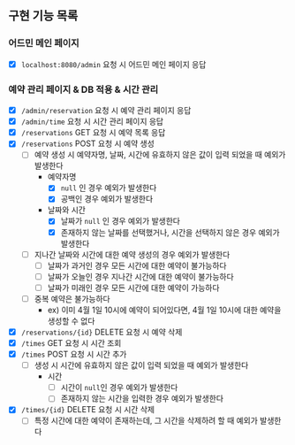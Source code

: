 ## 구현 기능 목록

### 어드민 메인 페이지

- [X] `localhost:8080/admin` 요청 시 어드민 메인 페이지 응답

### 예약 관리 페이지 & DB 적용 & 시간 관리

- [X] `/admin/reservation` 요청 시 예약 관리 페이지 응답
- [X] `/admin/time` 요청 시 시간 관리 페이지 응답
- [X] `/reservations` GET 요청 시 예약 목록 응답
- [X] `/reservations` POST 요청 시 예약 생성
    - [ ] 예약 생성 시 예약자명, 날짜, 시간에 유효하지 않은 값이 입력 되었을 때 예외가 발생한다
        - 예약자명
            - [X] `null` 인 경우 예외가 발생한다
            - [X] 공백인 경우 예외가 발생한다
        - 날짜와 시간
            - [X] 날짜가 `null` 인 경우 예외가 발생한다
            - [X] 존재하지 않는 날짜를 선택했거나, 시간을 선택하지 않은 경우 예외가 발생한다
    - [ ] 지나간 날짜와 시간에 대한 예약 생성의 경우 예외가 발생한다
        - [ ] 날짜가 과거인 경우 모든 시간에 대한 예약이 불가능하다
        - [ ] 날짜가 오늘인 경우 지나간 시간에 대한 예약이 불가능하다
        - [ ] 날짜가 미래인 경우 모든 시간에 대한 예약이 가능하다
    - [ ] 중복 예약은 불가능하다
        - ex) 이미 4월 1일 10시에 예약이 되어있다면, 4월 1일 10시에 대한 예약을 생성할 수 없다
- [X] `/reservations/{id}` DELETE 요청 시 예약 삭제
- [X] `/times` GET 요청 시 시간 조회
- [X] `/times` POST 요청 시 시간 추가
    - [ ] 생성 시 시간에 유효하지 않은 값이 입력 되었을 때 예외가 발생한다
        - 시간
            - [ ] 시간이 `null`인 경우 예외가 발생한다
            - [ ] 존재하지 않는 시간을 입력한 경우 예외가 발생한다
- [X] `/times/{id}` DELETE 요청 시 시간 삭제
    - [ ] 특정 시간에 대한 예약이 존재하는데, 그 시간을 삭제하려 할 때 예외가 발생한다